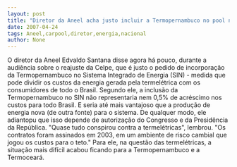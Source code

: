 ```yaml
---
layout: post
title: "Diretor da Aneel acha justo incluir a Termopernambuco no pool nacional de energia"
date: 2007-04-24
tags: Aneel,carpool,diretor,energia,nacional
author: None
---
```

O diretor da Aneel Edvaldo Santana disse agora há pouco, durante a audiência sobre o reajuste da Celpe, que é justo o pedido de incorporação da Termopernambuco no Sistema Integrado de Energia (SIN) - medida que pode&nbsp;dividir os custos da energia gerada pela&nbsp;termelétrica com os consumidores de todo o Brasil.
Segundo ele, a inclusão da Termopernambuco no SIN não representaria nem 0,5% de acréscimo nos custos para todo Brasil. E seria até mais vantajoso que a produção de energia nova (de outra fonte) para o sistema.
De qualquer modo, ele adiantopu que isso depende de autorização do Congresso e da Presidência da República.
\"Quase tudo conspirou contra a termelétricas\", lembrou. \"Os contratos foram assinados em 2003, em um&nbsp;ambiente de risco cambial que jogou os custos para o teto.\"
Para ele, na questão das termelétricas, a situação mais difícil acabou ficando para a Termopernambuco e a Termoceará. 